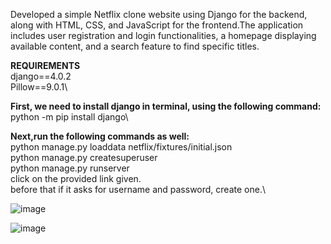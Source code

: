 Developed a simple Netflix clone website using Django for the backend, along with HTML, CSS, and JavaScript for the frontend.The application includes user registration and login functionalities, a homepage displaying available content, and a search feature to find specific titles.

**REQUIREMENTS**\
django==4.0.2\
Pillow==9.0.1\

**First, we need to install django in terminal, using the following command:**\
python -m pip install django\

**Next,run the following commands as well:**\
python manage.py loaddata netflix/fixtures/initial.json\
python manage.py createsuperuser\
python manage.py runserver\
click on the provided link given.\
before that if it asks for username and password, create one.\


![image](https://github.com/tanmai-tallam/Netflix-clone/assets/120913651/972933da-f952-49bd-85ce-41f463dbddbf)

![image](https://github.com/tanmai-tallam/Netflix-clone/assets/120913651/d5bc8c59-f36c-4789-8c2c-0fea84eea54c)

